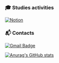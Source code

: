 ### &#127891; Studies activities

[![Notion](https://img.shields.io/badge/Notion-Sutdies-0696D7?style=plastic&logo=Notion&logoColor=white)](https://www.notion.so/Study-5afdd0d93fee45b18be1e50224a6e968)



### :mailbox_with_mail: Contacts

[![Gmail Badge](https://img.shields.io/badge/Gmail-d14836?style=flat-square&logo=Gmail&logoColor=white&link=mailto:yoohs0356@gmail.com)](mailto:yoohs0356@gmail.com) 

[![Anurag's GitHub stats](https://github-readme-stats.vercel.app/api?username=hwanseung2)](https://github.com/anuraghazra/github-readme-stats)

